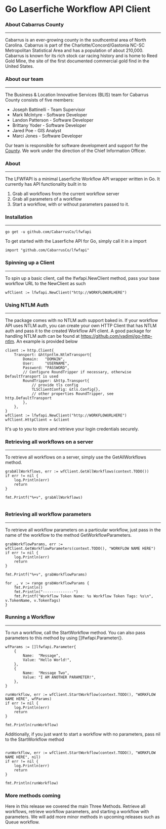 # Go Laserfiche Workflow API Client

### About Cabarrus County
---
Cabarrus is an ever-growing county in the southcentral area of North Carolina. Cabarrus is part of the Charlotte/Concord/Gastonia NC-SC Metropolitan Statistical Area and has a population of about 210,000. Cabarrus is known for its rich stock car racing history and is home to Reed Gold Mine, the site of the first documented commercial gold find in the United States.

### About our team
---
The Business & Location Innovative Services (BLIS) team for Cabarrus County consists of five members:

+ Joseph Battinelli - Team Supervisor
+ Mark McIntyre - Software Developer
+ Landon Patterson - Software Developer
+ Brittany Yoder - Software Developer
+ Jared Poe - GIS Analyst
+ Marci Jones - Software Developer

Our team is responsible for software development and support for the [County](https://www.cabarruscounty.us/departments/information-technology). We work under the direction of the Chief Information Officer.

### About
---
The LFWFAPI is a minimal Laserfiche Workflow API wrapper written in Go. It currently has API functionality built in to

1. Grab all workflows from the current workflow server
2. Grab all parameters of a workflow
3. Start a workflow, with or without parameters passed to it.

### Installation
---
```
go get -u github.com/CabarrusCo/lfwfapi
```

To get started with the Laserfiche API for Go, simply call it in a import
```
import "github.com/CabarrusCo/lfwfapi"
```

### Spinning up a Client
---
To spin up a basic client, call the lfwfapi.NewClient method, pass your base workflow URL to the NewClient as such

```
wfClient := lfwfapi.NewClient("http://WORKFLOWURLHERE")
```

### Using NTLM Auth
---
The package comes with no NTLM auth support baked in. If your workflow API uses NTLM auth, you can create your own HTTP Client that has NTLM auth and pass it to the created Workflow API client.
A good package for handling NTLM auth can be found at https://github.com/vadimi/go-http-ntlm. An example is provided below

```
client := http.Client{
	Transport: &httpntlm.NtlmTransport{
		Domain:   "DOMAIN",
		User:     "USERNAME",
		Password: "PASSWORD",
		// Configure RoundTripper if necessary, otherwise DefaultTransport is used
		RoundTripper: &http.Transport{
			// provide tls config
			TLSClientConfig: &tls.Config{},
			// other properties RoundTripper, see http.DefaultTransport
		},
	},
}
wfClient := lfwfapi.NewClient("http://WORKFLOWURLHERE")
wfClient.HttpClient = &client
```
It's up to you to store and retrieve your login credentials securely.

### Retrieving all workflows on a server
---
To retrieve all workflows on a server, simply use the GetAllWorkflows method.

```
grabAllWorkflows, err := wfClient.GetAllWorkflows(context.TODO())
if err != nil {
	log.Println(err)
	return
}

fmt.Printf("%+v", grabAllWorkflows)
  
```

### Retrieving all workflow parameters
---
To retrieve all workflow parameters on a particular workflow, just pass in the name of the workflow to the method GetWorkflowParameters.

```
grabWorkflowParams, err := wfClient.GetWorkflowParameters(context.TODO(), "WORKFLOW NAME HERE")
if err != nil {
	log.Println(err)
	return
}

fmt.Printf("%+v", grabWorkflowParams)

for _, v := range grabWorkflowParams {
	fmt.Println()
	fmt.Println("--------------")
	fmt.Printf("Workflow Token Name: %s Workflow Token Tags: %s\n", v.TokenName, v.TokenTags)
}
```

### Running a Workflow
---
To run a workflow, call the StartWorkflow method. You can also pass parameters to this method by using []lfwfapi.Parameter{}.

```
wfParams := []lfwfapi.Parameter{
	{
		Name:  "Message",
		Value: "Hello World!",
	},
	{
		Name:  "Message Two",
		Value: "I AM ANOTHER PARAMETER!",
	},
}

runWorkflow, err := wfClient.StartWorkflow(context.TODO(), "WORKFLOW NAME HERE", wfParams)
if err != nil {
	log.Println(err)
	return
}

fmt.Println(runWorkflow)
```

Additionally, if you just want to start a workflow with no parameters, pass nil to the StartWorkflow method
```

runWorkflow, err := wfClient.StartWorkflow(context.TODO(), "WORKFLOW NAME HERE", nil)
if err != nil {
	log.Println(err)
	return
}

fmt.Println(runWorkflow)
```
### More methods coming
Here in this release we covered the main Three Methods. Retrieve all workflows, retrieve workflow parameters, and starting a workflow with parameters. We will add more minor methods in upcoming releases such as Queue workflow.

